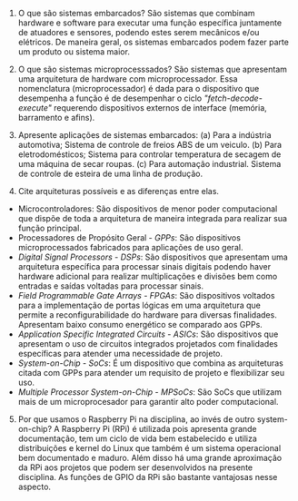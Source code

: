 1. O que são sistemas embarcados?
São sistemas que combinam hardware e software para executar uma função específica juntamente de atuadores e sensores, podendo estes serem mecânicos e/ou elétricos. De maneira geral, os sistemas embarcados podem fazer parte um produto ou sistema maior.

2. O que são sistemas microprocesssados?
São sistemas que apresentam uma arquitetura de hardware com microprocessador. Essa nomenclatura (microprocessador) é dada para o dispositivo que desempenha a função é de desempenhar o ciclo *"fetch-decode-execute"* requerendo dispositivos externos de interface (memória, barramento e afins).

3. Apresente aplicações de sistemas embarcados:
	(a) Para a indústria automotiva;
		Sistema de controle de freios ABS de um veiculo.
	(b) Para eletrodomésticos;
		Sistema para controlar temperatura de secagem de uma máquina de secar roupas.
	(c) Para automação industrial.
		Sistema de controle de esteira de uma linha de produção.

4. Cite arquiteturas possíveis e as diferenças entre elas.
* Microcontroladores: São dispositivos de menor poder computacional que dispõe de toda a arquitetura de maneira integrada para realizar sua função principal.
* Processadores de Propósito Geral - *GPPs*: São dispositivos microprocessados fabricados para aplicações de uso geral.
* *Digital Signal Processors - DSPs*: São dispositivos que apresentam uma arquitetura específica para processar sinais digitais podendo haver hardware adicional para realizar multiplicações e divisões bem como entradas e saídas voltadas para processar sinais.
* *Field Programmable Gate Arrays - FPGAs*: São dispositivos voltados para a implementação de portas lógicas em uma arquitetura que permite a reconfigurabilidade do hardware para diversas finalidades. Apresentam baixo consumo energético se comparado aos GPPs.
* *Application Specific Integrated Circuits - ASICs*: São dispositivos que apresentam o uso de circuitos integrados projetados com finalidades específicas para atender uma necessidade de projeto.
* *System-on-Chip - SoCs*: É um dispositivo que combina as arquiteturas citada com GPPs para atender um requisito de projeto e flexibilizar seu uso.
* *Multiple Processor System-on-Chip - MPSoCs*: São SoCs que utilizam mais de um microprocesador para garantir alto poder computacional.

5. Por que usamos o Raspberry Pi na disciplina, ao invés de outro system-on-chip?
A Raspberry Pi (RPi) é utilizada pois apresenta grande documentação, tem um ciclo de vida bem estabelecido e utiliza distribuições e kernel do Linux que também é um sistema operacional bem documentado e maduro. Além disso há uma grande aproximação da RPi aos projetos que podem ser desenvolvidos na presente disciplina. As funções de GPIO da RPi são bastante vantajosas nesse aspecto.

